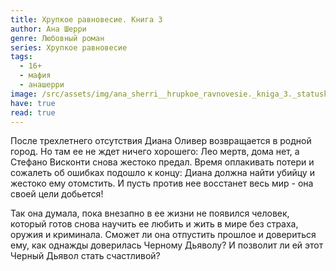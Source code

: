 ```yaml
---
title: Хрупкое равновесие. Книга 3
author: Ана Шерри
genre: Любовный роман
series: Хрупкое равновесие
tags:
  - 16+
  - мафия
  - анашерри
image: /src/assets/img/ana_sherri__hrupkoe_ravnovesie._kniga_3._statuskvo.jpeg
have: true
read: true
---
```

После трехлетнего отсутствия Диана Оливер возвращается в родной город. Но там ее не ждет ничего хорошего: Лео мертв, дома нет, а Стефано Висконти снова жестоко предал. Время оплакивать потери и сожалеть об ошибках подошло к концу: Диана должна найти убийцу и жестоко ему отомстить. И пусть против нее восстанет весь мир - она своей цели добьется! 

Так она думала, пока внезапно в ее жизни не появился человек, который готов снова научить ее любить и жить в мире без страха, оружия и криминала. Сможет ли она отпустить прошлое и довериться ему, как однажды доверилась Черному Дьяволу? И позволит ли ей этот Черный Дьявол стать счастливой?
